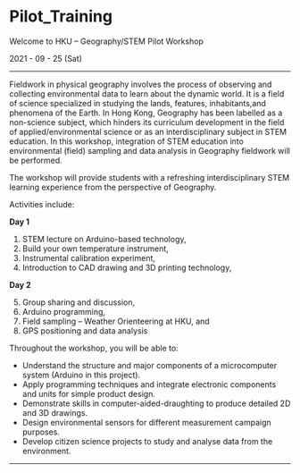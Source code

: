 # Pilot_Training
Welcome to HKU – Geography/STEM Pilot Workshop 

2021 - 09 - 25 (Sat)

********************************************************************

Fieldwork in physical geography involves the process of observing and collecting environmental data to learn about the dynamic world. It is a field of science specialized in studying the lands, features, inhabitants,and phenomena of the Earth. In Hong Kong, Geography has been labelled as a non-science subject, which hinders its curriculum development in the field of applied/environmental science or as an interdisciplinary subject in STEM education. In this workshop, integration of STEM education into environmental (field) sampling and data analysis in Geography fieldwork will be performed. 

The workshop will provide students with a refreshing interdisciplinary STEM learning experience from the perspective of Geography. 

Activities include:

**Day 1**
1) STEM lecture on Arduino-based technology,
2) Build your own temperature instrument,
3) Instrumental calibration experiment,
4) Introduction to CAD drawing and 3D printing technology,

**Day 2**

5) Group sharing and discussion,
6) Arduino programming,
7) Field sampling – Weather Orienteering at HKU, and
8) GPS positioning and data analysis

Throughout the workshop, you will be able to:

- Understand the structure and major components of a microcomputer system (Arduino in this project). 
- Apply programming techniques and integrate electronic components and units for simple product design.
- Demonstrate skills in computer-aided-draughting to produce detailed 2D and 3D drawings.
- Design environmental sensors for different measurement campaign purposes.
- Develop citizen science projects to study and analyse data from the environment.
********************************************************************
